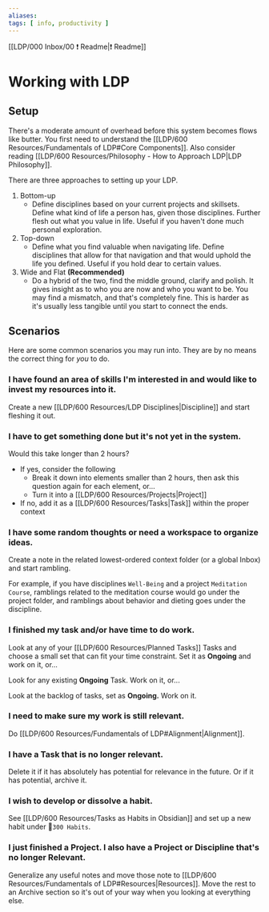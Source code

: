 ```yaml
---
aliases: 
tags: [ info, productivity ]
---
```

[[LDP/000 Inbox/00 ❗ Readme|❗ Readme]]
# Working with LDP
## Setup
There's a moderate amount of overhead before this system becomes flows like butter. You first need to understand the [[LDP/600 Resources/Fundamentals of LDP#Core Components]]. Also consider reading [[LDP/600 Resources/Philosophy - How to Approach LDP|LDP Philosophy]].

There are three approaches to setting up your LDP.
1. Bottom-up
	- Define disciplines based on your current projects and skillsets. Define what kind of life a person has, given those disciplines. Further flesh out what you value in life. Useful if you haven't done much personal exploration.
2. Top-down
	- Define what you find valuable when navigating life. Define disciplines that allow for that navigation and that would uphold the life you defined. Useful if you hold dear to certain values.
3. Wide and Flat **(Recommended)**
	- Do a hybrid of the two, find the middle ground, clarify and polish. It gives insight as to who you are now and who you want to be. You may find a mismatch, and that's completely fine. This is harder as it's usually less tangible until you start to connect the ends.

## Scenarios
Here are some common scenarios you may run into. They are by no means the correct thing for *you* to do.

### I have found an area of skills I'm interested in and would like to invest my resources into it.
Create a new [[LDP/600 Resources/LDP Disciplines|Discipline]] and start fleshing it out.

### I have to get something done but it's not yet in the system. 
Would this take longer than 2 hours?
- If yes, consider the following
	- Break it down into elements smaller than 2 hours, then ask this question again for each element, or...
	- Turn it into a [[LDP/600 Resources/Projects|Project]]
- If no, add it as a [[LDP/600 Resources/Tasks|Task]] within the proper context

### I have some random thoughts or need a workspace to organize ideas.
Create a note in the related lowest-ordered context folder (or a global Inbox) and start rambling.

For example, if you have disciplines `Well-Being` and a project `Meditation Course`, ramblings related to the meditation course would go under the project folder, and ramblings about behavior and dieting goes under the discipline.

### I finished my task and/or have time to do work.
Look at any of your [[LDP/600 Resources/Planned Tasks]] Tasks and choose a small set that can fit your time constraint. Set it as **Ongoing** and work on it, or...

Look for any existing **Ongoing** Task. Work on it, or...

Look at the backlog of tasks, set as **Ongoing.** Work on it.

### I need to make sure my work is still relevant.
Do [[LDP/600 Resources/Fundamentals of LDP#Alignment|Alignment]].

### I have a Task that is no longer relevant.
Delete it if it has absolutely has potential for relevance in the future. Or if it has potential, archive it.

### I wish to develop or dissolve a habit.
See [[LDP/600 Resources/Tasks as Habits in Obsidian]] and set up a new habit under 📁`300 Habits`.

### I just finished a Project. I also have a Project or Discipline that's no longer Relevant.
Generalize any useful notes and move those note to [[LDP/600 Resources/Fundamentals of LDP#Resources|Resources]]. Move the rest to an Archive section so it's out of your way when you looking at everything else.